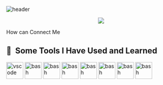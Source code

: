 ![header](https://capsule-render.vercel.app/api?type=waving&color_hexcode&height=300&section=header&text=Hello%20Everyone&fontSize=90)
<p align="center">
<img src="https://media.giphy.com/media/LSvPSsWLZnk6Aw29qw/giphy.gif" >
          <p> How can Connect Me </p>

<p/>
<h2> 🚀 &nbsp;Some Tools I Have Used and Learned</h2>
<p align="left">
<img src="https://cdn.jsdelivr.net/gh/devicons/devicon/icons/vscode/vscode-original.svg" alt="vscode" width="45" height="45"/>
<img src="https://cdn.jsdelivr.net/gh/devicons/devicon/icons/bash/bash-original.svg" alt="bash" width="45" height="45"/>
<img src="https://cdn.jsdelivr.net/gh/devicons/devicon/icons/react/react-original.svg" alt="bash" width="45" height="45"/>
<img src="https://cdn.jsdelivr.net/gh/devicons/devicon/icons/nodejs/nodejs-original.svg" alt="bash" width="45" height="45"/>
<img src="https://cdn.jsdelivr.net/gh/devicons/devicon/icons/nextjs/nextjs-original.svg" alt="bash" width="45" height="45"/>
<img src="https://cdn.jsdelivr.net/gh/devicons/devicon/icons/javascript/javascript-original.svg" alt="bash" width="45" height="45"/>
<img src="https://cdn.jsdelivr.net/gh/devicons/devicon/icons/typescript/typescript-original.svg" alt="bash" width="45" height="45"/>
<img src="https://cdn.jsdelivr.net/gh/devicons/devicon/icons/github/github-original.svg" alt="bash" width="45" height="45"/>




          
 <p/>
